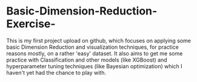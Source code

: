 # Basic-Dimension-Reduction-Exercise-
This is my first project upload on github, which focuses on applying some basic Dimension Reduction and visualization techniques, for practice reasons mostly, on a rather 'easy' dataset. It also aims to get me some practice with Classification and other models (like XGBoost) and hyperparameter tuning techniques (like Bayesian optimization) which I haven't yet had the chance to play with.
